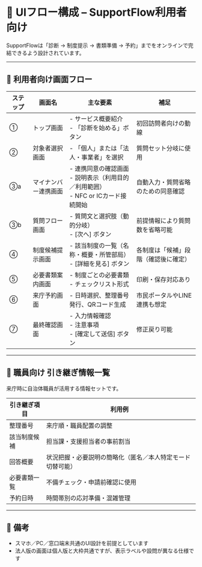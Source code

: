 # 🧭 UIフロー構成 – SupportFlow利用者向け

SupportFlowは「診断 → 制度提示 → 書類準備 → 予約」までをオンラインで完結できるよう設計されています。

---

## 👤 利用者向け画面フロー

| ステップ | 画面名              | 主な要素                                                                    | 補足                                     |
|----------|---------------------|-----------------------------------------------------------------------------|------------------------------------------|
| ①        | トップ画面          | - サービス概要紹介<br>- 「診断を始める」ボタン                             | 初回訪問者向けの動線                      |
| ②        | 対象者選択画面      | - 「個人」または「法人・事業者」を選択                                     | 質問セット分岐に使用                      |
| ③a       | マイナンバー連携画面 | - 連携同意の確認画面<br>- 説明表示（利用目的／利用範囲）<br>- NFC or ICカード接続開始 | 自動入力・質問省略のための同意確認       |
| ③b       | 質問フロー画面      | - 質問文と選択肢（動的分岐）<br>- [次へ] ボタン                             | 前提情報により質問数を省略可能            |
| ④        | 制度候補提示画面    | - 該当制度の一覧（名称・概要・所管部局）<br>- [詳細を見る] ボタン           | 各制度は「候補」段階（確認後に確定）      |
| ⑤        | 必要書類案内画面    | - 制度ごとの必要書類<br>- チェックリスト形式                               | 印刷・保存対応あり                        |
| ⑥        | 来庁予約画面        | - 日時選択、整理番号発行、QRコード生成                                     | 市民ポータルやLINE連携も想定              |
| ⑦        | 最終確認画面        | - 入力情報確認<br>- 注意事項<br>- [確定して送信] ボタン                    | 修正戻り可能                              |

---

## 🧾 職員向け 引き継ぎ情報一覧

来庁時に自治体職員が活用する情報セットです。

| 引き継ぎ項目     | 利用例                                                           |
|------------------|------------------------------------------------------------------|
| 整理番号         | 来庁順・職員配置の調整                                          |
| 該当制度候補     | 担当課・支援担当者の事前割当                                     |
| 回答概要         | 状況把握・必要説明の簡略化（匿名／本人特定モード切替可能）        |
| 必要書類一覧     | 不備チェック・申請前確認に使用                                    |
| 予約日時         | 時間帯別の応対準備・混雑管理                                     |

---

## 📝 備考

- スマホ／PC／窓口端末共通のUI設計を前提としています
- 法人版の画面は個人版と大枠共通ですが、表示ラベルや設問が異なる仕様です
